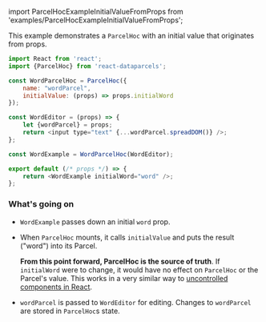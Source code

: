 import ParcelHocExampleInitialValueFromProps from 'examples/ParcelHocExampleInitialValueFromProps';

This example demonstrates a `ParcelHoc` with an initial value that originates from props.

<ParcelHocExampleInitialValueFromProps />

```js
import React from 'react';
import {ParcelHoc} from 'react-dataparcels';

const WordParcelHoc = ParcelHoc({
    name: "wordParcel",
    initialValue: (props) => props.initialWord
});

const WordEditor = (props) => {
    let {wordParcel} = props;
    return <input type="text" {...wordParcel.spreadDOM()} />;
};

const WordExample = WordParcelHoc(WordEditor);

export default (/* props */) => {
    return <WordExample initialWord="word" />;
};
```

### What's going on

* `WordExample` passes down an initial `word` prop.
* When `ParcelHoc` mounts, it calls `initialValue` and puts the result ("word") into its Parcel.

  **From this point forward, ParcelHoc is the source of truth**. If `initialWord` were to change, it would have no effect on `ParcelHoc` or the Parcel's value. This works in a very similar way to [uncontrolled components in React](https://reactjs.org/docs/uncontrolled-components.html).
* `wordParcel` is passed to `WordEditor` for editing. Changes to `wordParcel` are stored in `ParcelHoc`s state.
